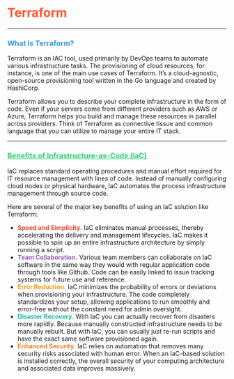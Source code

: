 # <span style="color: #FF5733;">Terraform</span>

---

### <span style="color: #3498DB;">What Is Terraform?</span>  
Terraform is an IAC tool, used primarily by DevOps teams to automate various infrastructure tasks. The provisioning of cloud resources, for instance, is one of the main use cases of Terraform. It’s a cloud-agnostic, open-source provisioning tool written in the Go language and created by HashiCorp.  

Terraform allows you to describe your complete infrastructure in the form of code. Even if your servers come from different providers such as AWS or Azure, Terraform helps you build and manage these resources in parallel across providers. Think of Terraform as connective tissue and common language that you can utilize to manage your entire IT stack.  

---

### <span style="color: #2ECC71; text-decoration: underline;">Benefits of Infrastructure-as-Code (IaC)</span>  

IaC replaces standard operating procedures and manual effort required for IT resource management with lines of code. Instead of manually configuring cloud nodes or physical hardware, IaC automates the process infrastructure management through source code.  

Here are several of the major key benefits of using an IaC solution like Terraform:  

- **<span style="color: #E74C3C;">Speed and Simplicity.</span>** IaC eliminates manual processes, thereby accelerating the delivery and management lifecycles. IaC makes it possible to spin up an entire infrastructure architecture by simply running a script.  
- **<span style="color: #9B59B6;">Team Collaboration.</span>** Various team members can collaborate on IaC software in the same way they would with regular application code through tools like Github. Code can be easily linked to issue tracking systems for future use and reference.  
- **<span style="color: #F39C12;">Error Reduction.</span>** IaC minimizes the probability of errors or deviations when provisioning your infrastructure. The code completely standardizes your setup, allowing applications to run smoothly and error-free without the constant need for admin oversight.  
- **<span style="color: #1ABC9C;">Disaster Recovery.</span>** With IaC you can actually recover from disasters more rapidly. Because manually constructed infrastructure needs to be manually rebuilt. But with IaC, you can usually just re-run scripts and have the exact same software provisioned again.  
- **<span style="color: #E67E22;">Enhanced Security.</span>** IaC relies on automation that removes many security risks associated with human error. When an IaC-based solution is installed correctly, the overall security of your computing architecture and associated data improves massively.  
